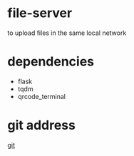 # file-server

to upload files in the same local network

# dependencies
- flask
- tqdm
- qrcode_terminal

# git address
[git](https://github.com/shigen-fu/file-server.git)
